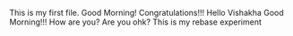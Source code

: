 This is my first file.
Good Morning!
Congratulations!!!
Hello Vishakha Good Morning!!!
How are you?
Are you ohk?
This is my rebase experiment
